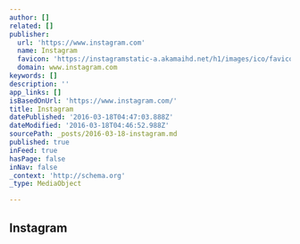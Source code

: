 ```yaml
---
author: []
related: []
publisher:
  url: 'https://www.instagram.com'
  name: Instagram
  favicon: 'https://instagramstatic-a.akamaihd.net/h1/images/ico/favicon.ico/7cdab0872b15.ico'
  domain: www.instagram.com
keywords: []
description: ''
app_links: []
isBasedOnUrl: 'https://www.instagram.com/'
title: Instagram
datePublished: '2016-03-18T04:47:03.888Z'
dateModified: '2016-03-18T04:46:52.988Z'
sourcePath: _posts/2016-03-18-instagram.md
published: true
inFeed: true
hasPage: false
inNav: false
_context: 'http://schema.org'
_type: MediaObject

---
```

<article style=""><h1>Instagram</h1></article>